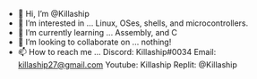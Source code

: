 - 👋 Hi, I’m @Killaship
- 👀 I’m interested in ... Linux, OSes, shells, and microcontrollers.
- 🌱 I’m currently learning ... Assembly, and C
- 💞️ I’m looking to collaborate on ... nothing!
- 📫 How to reach me ... Discord: Killaship#0034 Email: killaship27@gmail.com Youtube: Killaship Replit: @Killaship

<!---
Killaship/Killaship is a ✨ special ✨ repository because its `README.md` (this file) appears on your GitHub profile.
You can click the Preview link to take a look at your changes.
--->
